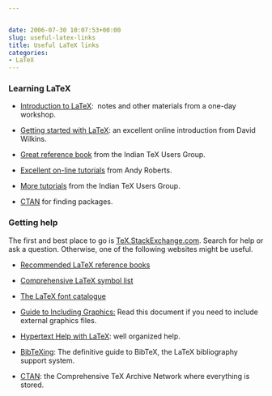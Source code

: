```yaml
---


date: 2006-07-30 10:07:53+00:00
slug: useful-latex-links
title: Useful LaTeX links
categories:
- LaTeX
---
```


### Learning LaTeX
    
  * [Introduction to LaTeX](/hyndsight/latex-workshop/):  notes and other materials from a one-day workshop.

    
  * [Getting started with LaTeX](http://www.maths.tcd.ie/%7Edwilkins/LaTeXPrimer/): an excellent online introduction from David Wilkins.

    
  * [Great reference book](http://www.tug.org/twg/mactex/tutorials/ltxprimer-1.0.pdf) from the Indian TeX Users Group.

    
  * [Excellent on-line tutorials](http://www.andy-roberts.net/misc/latex/) from Andy Roberts.

    
  * [More tutorials](http://www.tug.org/tutorials/tugindia/) from the Indian TeX Users Group.

    
  * [CTAN](https://ctan.org/) for finding packages.





### Getting help



The first and best place to go is [TeX.StackExchange.com](http://tex.stackexchange.com). Search for help or ask a question. Otherwise, one of the following websites might be useful.




    
  * [Recommended LaTeX reference books ](/hyndsight/latex-books/)

    
  * [Comprehensive LaTeX symbol list](http://www.ctan.org/tex-archive/info/symbols/comprehensive/symbols-a4.pdf)

    
  * [The LaTeX font catalogue](http://www.tug.dk/FontCatalogue/)

    
  * [Guide to Including Graphics:](http://www.ctan.org/tex-archive/macros/latex/required/graphics/grfguide.pdf) Read this document if you need to include external graphics files.

    
  * [Hypertext Help with LaTeX](http://www.giss.nasa.gov/tools/latex/ltx-2.html): well organized help.

    
  * [BibTeXing](http://newton.ex.ac.uk/tex/pack/bibtex/btxdoc/btxdoc.html): The definitive guide to BibTeX, the LaTeX bibliography support system.

    
  * [CTAN](http://ctan.unsw.edu.au/): the Comprehensive TeX Archive Network where everything is stored.



